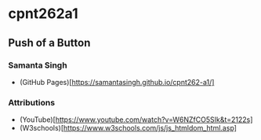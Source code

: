 # cpnt262a1
## Push of a Button
### Samanta Singh
- (GitHub Pages)[https://samantasingh.github.io/cpnt262-a1/]

### Attributions 
- (YouTube)[https://www.youtube.com/watch?v=W6NZfCO5SIk&t=2122s]
- (W3schools)[https://www.w3schools.com/js/js_htmldom_html.asp]